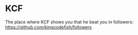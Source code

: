 # KCF
The place where KCF shows you that he beat you in followers: https://github.com/kingcodefish/followers

